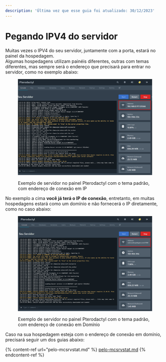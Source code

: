 ```yaml
---
description: 'Última vez que esse guia foi atualizado: 30/12/2023'
---
```


# Pegando IPV4 do servidor

Muitas vezes o IPV4 do seu servidor, juntamente com a porta, estará no painel da hospedagem.\
Algumas hospedagens utilizam painéis diferentes, outras com temas diferentes, mas sempre será o endereço que precisará para entrar no servidor, como no exemplo abaixo:

<figure><img src="../../../.gitbook/assets/image (4) (1) (1).png" alt=""><figcaption><p>Exemplo de servidor no painel Pterodactyl com o tema padrão, com endereço de conexão em IP</p></figcaption></figure>

No exemplo a cima **você já terá o IP de conexão**, entretanto, em muitas hospedagens estará como um domínio e não fornecerá o IP diretamente, como no caso abaixo:

<figure><img src="../../../.gitbook/assets/image (1) (1) (1) (1).png" alt=""><figcaption><p>Exemplo de servidor no painel Pterodactyl com o tema padrão, com endereço de conexão em Domínio</p></figcaption></figure>

Caso na sua hospedagem esteja com o endereço de conexão em domínio, precisará seguir um dos guias abaixo:

{% content-ref url="pelo-mcsrvstat.md" %}
[pelo-mcsrvstat.md](pelo-mcsrvstat.md)
{% endcontent-ref %}
